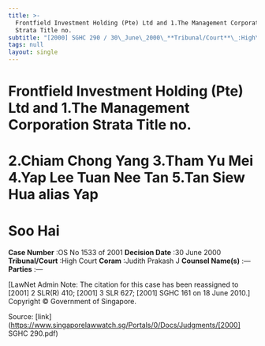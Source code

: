 ```yaml
---
title: >-
  Frontfield Investment Holding (Pte) Ltd and 1.The Management Corporation
  Strata Title no.
subtitle: "[2000] SGHC 290 / 30\_June\_2000\_**Tribunal/Court**\_:High\_Court\_**Coram**\_:Judith\_Prakash\_J\_**Counsel\_Name(s)**\_:—\_**Parties**\_:—"
tags: null
layout: single
---
```

# Frontfield Investment Holding (Pte) Ltd and 1.The Management Corporation Strata Title no. 

# 2.Chiam Chong Yang 3.Tham Yu Mei 4.Yap Lee Tuan Nee Tan 5.Tan Siew Hua alias Yap 

# Soo Hai 



**Case Number** :OS No 1533 of 2001 **Decision Date** :30 June 2000 **Tribunal/Court** :High Court **Coram** :Judith Prakash J **Counsel Name(s)** :— **Parties** :— 

[LawNet Admin Note: The citation for this case has been reassigned to [2001] 2 SLR(R) 410; [2001] 3 SLR 627; [2001] SGHC 161 on 18 June 2010.] Copyright © Government of Singapore. 


Source: [link](https://www.singaporelawwatch.sg/Portals/0/Docs/Judgments/[2000] SGHC 290.pdf)
